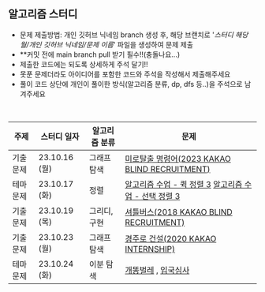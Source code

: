 ## 알고리즘 스터디

- 문제 제출방법: 개인 깃허브 닉네임 branch 생성 후, 해당 브랜치로 '_스터디 해당 월/개인 깃허브 닉네임/문제 이름_' 파일을 생성하여 문제 제출
- \*\*커밋 전에 main branch pull 받기 필수!!(충돌나요...)
- 제출한 코드에는 되도록 상세하게 주석 달기!!
- 못푼 문제더라도 아이디어를 포함한 코드와 주석을 작성해서 제출해주세요
- 풀이 코드 상단에 개인이 풀이한 방식(알고리즘 분류, dp, dfs 등..)을 주석으로 남겨주세요

<br>

| 주제     | 스터디 일자   | 알고리즘 분류 | 문제                                                                                                                                    |
| -------- | ------------- | ------------- | --------------------------------------------------------------------------------------------------------------------------------------- |
| 기출문제 | 23.10.16 (월) | 그래프 탐색   | [미로탈출 명령어(2023 KAKAO BLIND RECRUITMENT)](https://school.programmers.co.kr/learn/courses/30/lessons/150365)                       |
| 테마문제 | 23.10.17 (화) | 정렬          | [알고리즘 수업 - 퀵 정렬 3](https://www.acmicpc.net/problem/24092) [알고리즘 수업 - 선택 정렬 3](https://www.acmicpc.net/problem/23883) |
| 기출문제 | 23.10.19 (목) | 그리디, 구현  | [셔틀버스(2018 KAKAO BLIND RECRUITMENT)](https://school.programmers.co.kr/learn/courses/30/lessons/17678)                               |
| 기출문제 | 23.10.23 (월) | 그래프 탐색   | [경주로 건설(2020 KAKAO INTERNSHIP)](https://school.programmers.co.kr/learn/courses/30/lessons/67259)                                   |
| 테마문제 | 23.10.24 (화) | 이분 탐색   | [개똥벌레](https://www.acmicpc.net/problem/3020) , [입국심사](https://school.programmers.co.kr/learn/courses/30/lessons/43238)                                |
